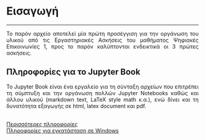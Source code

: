 Εισαγωγή
========
---
<!--suppress ALL -->
<div align="justify">Το παρόν αρχείο αποτελεί μία πρώτη προσέγγιση για την οργάνωση του υλικού από τις Εργαστηριακές
Ασκήσεις του μαθήματος Ψηφιακές Επικοινωνίες 1, προς το παρόν καλύπτονται ενδεικτικά οι 3 πρώτες ασκήσεις.</div>

Πληροφορίες για το Jupyter Book
---

<div align="justify">To Jupyter Book είναι ένα εργαλείο για τη σύνταξη αρχείων που
επιτρέπει τη σύμπτυξη και την οργάνωση πολλών Jupyter Notebooks
καθώς και άλλου υλικού (markdown text, LaTeX style math κ.α.), ενώ
δίνει και τη δυνατότητα εξαγωγής σε html, latex document και pdf.</div><br />

[Περισσότερες πληροφορίες](https://beta.jupyterbook.org/intro.html)  
[Πληροφορίες για εγκατάσταση σε Windows](https://beta.jupyterbook.org/advanced/advanced.html#working-on-windows)

